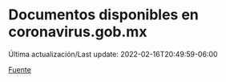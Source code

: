 # Documentos disponibles en coronavirus.gob.mx

Última actualización/Last update: 2022-02-16T20:49:59-06:00

 [Fuente](https://coronavirus.gob.mx/)
